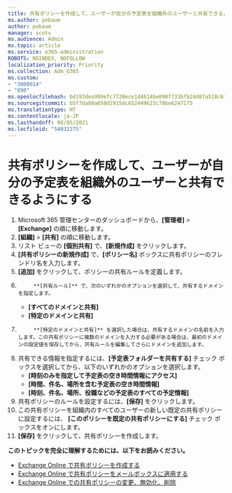 ```yaml
---
title: 共有ポリシーを作成して、ユーザーが自分の予定表を組織外のユーザーと共有できるようにする
ms.author: pebaum
author: pebaum
manager: scotv
ms.audience: Admin
ms.topic: article
ms.service: o365-administration
ROBOTS: NOINDEX, NOFOLLOW
localization_priority: Priority
ms.collection: Adm_O365
ms.custom:
- "3800014"
- "898"
ms.openlocfilehash: bd193dea999efc7720ece1d4614be090f733bfb24d8fa518c61ee23cca0063dc
ms.sourcegitcommit: b5f7da89a650d2915dc652449623c78be6247175
ms.translationtype: HT
ms.contentlocale: ja-JP
ms.lasthandoff: 08/05/2021
ms.locfileid: "54032275"
---
```

# <a name="create-a-sharing-policy-to-allow-your-users-to-share-their-calendar-with-people-outside-your-organization"></a>共有ポリシーを作成して、ユーザーが自分の予定表を組織外のユーザーと共有できるようにする

1. Microsoft 365 管理センターのダッシュボードから、**[管理者]** > **[Exchange]** の順に移動します。
2. **[組織]** > **[共有]** の順に移動します。
3. リスト ビューの **[個別共有]** で、**[新規作成]** をクリックします。
4. **[共有ポリシーの新規作成]** で、**[ポリシー名]** ボックスに共有ポリシーのフレンドリ名を入力します。
5. **[追加]** をクリックして、ポリシーの共有ルールを定義します。
6. 
            **[共有ルール]** で、次のいずれかのオプションを選択して、共有するドメインを指定します。
    - **[すべてのドメインと共有]**
    - **[特定のドメインと共有]**
8. 
            **[特定のドメインと共有]** を選択した場合は、共有するドメインの名前を入力します。この共有ポリシーに複数のドメインを入力する必要がある場合は、最初のドメインの設定値を保存してから、共有ルールを編集してさらにドメインを追加します。
9. 共有できる情報を指定するには、**[予定表フォルダーを共有する]** チェック ボックスを選択してから、以下のいずれかのオプションを選択します。
    - **[時刻のみを指定して予定表の空き時間情報にアクセス]**
    - **[時間、件名、場所を含む予定表の空き時間情報]**
    - **[時刻、件名、場所、役職などの予定表のすべての予定情報]**
11. 共有ポリシーのルールを設定するには、**[保存]** をクリックします。
12. この共有ポリシーを組織内のすべてのユーザーの新しい既定の共有ポリシーに設定するには、 **[このポリシーを既定の共有ポリシーにする]** チェック ボックスをオンにします。
13. **[保存]** をクリックして、共有ポリシーを作成します。  

**このトピックを完全に理解するためには、以下をお読みください。**

- [Exchange Online で共有ポリシーを作成する](https://docs.microsoft.com/exchange/sharing/sharing-policies/create-a-sharing-policy)
- [Exchange Online で共有ポリシーをメールボックスに適用する](https://docs.microsoft.com/exchange/sharing/sharing-policies/apply-a-sharing-policy)
- [Exchange Online での共有ポリシーの変更、無効化、削除](https://docs.microsoft.com/exchange/sharing/sharing-policies/modify-a-sharing-policy)